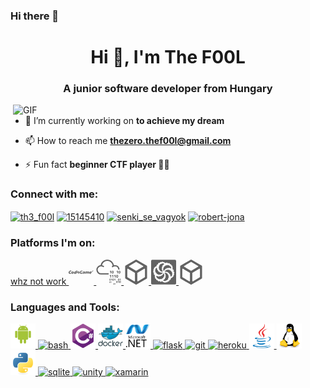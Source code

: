 ### Hi there 👋

<!--
**The-F00L/The-F00L** is a ✨ _special_ ✨ repository because its `README.md` (this file) appears on your GitHub profile.
<!-- Last update: 2021.feb.04. -->
<h1 align="center">Hi 👋, I'm The F00L</h1>
<h3 align="center">A junior software developer from Hungary</h3>


<img hight="400" width="500" alt="GIF" align="right" src="https://64.media.tumblr.com/bc91fffa1f7f71014fddf10d3d2decbd/tumblr_pkxty5psM71sguk2k_500.gifv">

- 🔭 I’m currently working on **to achieve my dream**

- 📫 How to reach me **thezero.thef00l@gmail.com**

- ⚡ Fun fact **beginner CTF player 👨‍💻**


<h3 align="left">Connect with me:</h3>
<p align="left">
<a href="https://twitter.com/th3_f00l" target="blank"><img align="center" src="https://cdn.jsdelivr.net/npm/simple-icons@3.0.1/icons/twitter.svg" alt="th3_f00l" height="30" width="40" /></a>
<a href="https://stackoverflow.com/users/15145410" target="blank"><img align="center" src="https://cdn.jsdelivr.net/npm/simple-icons@3.0.1/icons/stackoverflow.svg" alt="15145410" height="30" width="40" /></a>
<a href="https://instagram.com/senki_se_vagyok" target="blank"><img align="center" src="https://cdn.jsdelivr.net/npm/simple-icons@3.0.1/icons/instagram.svg" alt="senki_se_vagyok" height="30" width="40" /></a>
<a href="https://linkedin.com/in/robert-jona" target="blank"><img align="center" src="https://cdn.jsdelivr.net/npm/simple-icons@3.0.1/icons/linkedin.svg" alt="robert-jona" height="30" width="40" /></a>
</p>

<h3 align="left">Platforms I'm on:</h3>
<p align="left"> 
    <a href="https://exercism.io/profiles/The-F00L" target="_blank"> 
        whz not work
        <span class="iconify icon:cib:exercism icon-inline:false"></span>
    </a> 
    <a href="https://www.codingame.com/profile/c3ad409415a528dc38727d1281d342b87972593" target="_blank"> 
      <svg xmlns="http://www.w3.org/2000/svg" xmlns:xlink="http://www.w3.org/1999/xlink" aria-hidden="true" focusable="false" width="40" height="40" style="-ms-transform: rotate(360deg); -webkit-transform: rotate(360deg); transform: rotate(360deg);" preserveAspectRatio="xMidYMid meet" viewBox="0 0 24 24"><path d="M1.025 11.893c-.1.293-.07.561.009.67c.078.11.223.26.55.272c.327.012.697-.167.697-.167l-.136.78c-.008.008-.4.138-.88.134c-.661-.004-1.321-.317-1.261-1.252c.006-.081.053-.398.128-.573a1.8 1.8 0 0 1 1.105-1.073c.67-.236 1.39-.016 1.39-.016l-.141.817s-.247-.203-.755-.154a1.055 1.055 0 0 0-.323.106a.853.853 0 0 0-.383.456zm3.98.594c-.08.479-.446 1.097-1.397 1.097c-.951 0-1.102-.618-1.016-1.097c.217-1.134 1.394-1.077 1.394-1.077s1.195-.057 1.02 1.077zm-.887-.277c-.043-.175-.241-.169-.241-.169v.001s-.213-.017-.33.21c-.136.314-.075.514-.07.532c.043.175.24.169.24.169v-.001s.214.017.33-.21c.136-.314.075-.514.07-.532zm3.827-1.747l-.534 3.07h-.868l.043-.245a.84.84 0 0 1-.66.3c-.527 0-.813-.395-.707-1.003c.132-.76.65-1.2 1.138-1.2c.234 0 .411.099.512.275v-.002l.208-1.195zm-1.43 1.577c-.205-.004-.36.242-.402.48c-.04.238-.005.427.244.43c.15 0 .326-.088.394-.43c.028-.163.05-.48-.236-.48zm3.554-.556s-.259-.174-.698 0c-.189.073-.374.308-.374.308l.058-.335h-.867l-.26 1.493h.87l.1-.573l.002-.019c.014-.071.078-.318.305-.318c.265 0 .18.334.18.334l-.198 1.159h.866l.237-1.363c.09-.525-.22-.686-.22-.686zm-1.367-.338c.22 0 .398-.156.398-.349c0-.193-.178-.349-.398-.349c-.22 0-.398.156-.398.35c0 .191.178.348.398.348zm3.723.146c.605 0 .818.158.818.158l.134-.768c-.405-.102-2.343-.479-2.782 1.463c-.264 1.52 1.343 1.438 1.343 1.438s.634 0 1.176-.244l.189-1.09l-.885-.003l-.1.6s-.55.147-.753-.265c-.077-.152-.025-.449-.025-.449s.117-.84.885-.84zm3.21 1.032l-.21 1.209h-.788l.055-.315s-.26.366-.706.366c-.65 0-.52-.655-.52-.655s.053-.561.752-.679l.646-.071s.079-.241-.303-.241s-.763.207-.763.207l.1-.577s.516-.187.995-.163c1.01.005.742.919.742.919zm-.84.258s-.158.033-.3.045c-.225.034-.253.182-.257.203c-.038.22.196.19.196.19s.248.009.338-.31zm4.29-1.178c-.512 0-.766.364-.766.364s-.098-.364-.57-.364c-.471 0-.756.376-.756.376l.056-.321h-.87l-.361 2.074h.87l.209-1.201s.07-.293.303-.293c.232 0 .176.297.176.297l-.208 1.197h.872l.207-1.193s.058-.301.301-.301c.244 0 .174.309.174.309l-.21 1.184h.878l.241-1.388c0 .001.133-.74-.546-.74zm4.414-.417c0 .02.01.297-.483.382c-.858.11-.96.575-.97.63c-.012.055.005.163-.032.35a50.196 50.196 0 0 0-.06.394H20.62s.041.293.412.293s.63-.116.63-.116l-.087.536s-.26.134-.828.134c-.09 0-1.115-.002-.926-1.091c.091-.524.557-1.095 1.368-1.095c.38-.002.4.133.767.133c.31-.008.57-.305.57-.305s.094-.15.17-.32c.06-.082.168-.258.514-.222c.29.053.29.277.29.297zm-2.47.946c-.27 0-.333.357-.333.357h.53s.074-.357-.197-.357zm2.792-1.523a.179.179 0 1 0 0 .358a.179.179 0 0 0 0-.358z" fill="#626262"/><rect x="0" y="0" width="40" height="40" fill="rgba(0, 0, 0, 0)" /></svg>
    </a> 
    <a href="https://tryhackme.com/p/TheF00L" target="_blank"> 
     <svg xmlns="http://www.w3.org/2000/svg" xmlns:xlink="http://www.w3.org/1999/xlink" aria-hidden="true" focusable="false" width="40" height="40" style="-ms-transform: rotate(360deg); -webkit-transform: rotate(360deg); transform: rotate(360deg);" preserveAspectRatio="xMidYMid meet" viewBox="0 0 24 24"><path d="M10.705 0C7.54 0 4.902 2.285 4.349 5.291a4.525 4.525 0 0 0-4.107 4.5a4.525 4.525 0 0 0 4.52 4.52h6.761a.625.625 0 1 0 0-1.25H4.761a3.273 3.273 0 0 1-3.27-3.27A3.273 3.273 0 0 1 6.59 7.08a.625.625 0 0 0 .7-1.035a4.488 4.488 0 0 0-1.68-.69a5.223 5.223 0 0 1 5.096-4.104a5.221 5.221 0 0 1 5.174 4.57a4.489 4.489 0 0 0-.488.305a.625.625 0 1 0 .731 1.013a3.245 3.245 0 0 1 1.912-.616a3.278 3.278 0 0 1 3.203 2.61a.625.625 0 0 0 1.225-.251a4.533 4.533 0 0 0-4.428-3.61a4.54 4.54 0 0 0-.958.105C16.556 2.328 13.9 0 10.705 0zm5.192 10.64a.925.925 0 0 0-.462.108a.913.913 0 0 0-.313.29a1.27 1.27 0 0 0-.175.427a2.39 2.39 0 0 0-.054.514c0 .181.018.353.054.517c.036.164.095.307.175.43a.899.899 0 0 0 .313.297c.127.073.281.11.462.11c.18 0 .334-.037.46-.11a.897.897 0 0 0 .309-.296c.08-.124.137-.267.173-.431c.036-.164.054-.336.054-.517c0-.18-.018-.352-.054-.514a1.271 1.271 0 0 0-.173-.426a.901.901 0 0 0-.309-.291a.917.917 0 0 0-.46-.108zm6.486 0a.925.925 0 0 0-.462.108a.913.913 0 0 0-.313.29a1.27 1.27 0 0 0-.175.427a2.39 2.39 0 0 0-.053.514c0 .181.017.353.053.517c.036.164.095.307.175.43a.899.899 0 0 0 .313.297c.127.073.281.11.462.11c.18 0 .334-.037.46-.11a.897.897 0 0 0 .31-.296c.078-.124.136-.267.172-.431c.036-.164.054-.336.054-.517c0-.18-.018-.352-.054-.514a1.271 1.271 0 0 0-.173-.426a.901.901 0 0 0-.308-.291a.916.916 0 0 0-.461-.108zm-8.537.068l-.84.618l.313.43l.476-.368v1.877h.603v-2.557zm6.486 0l-.841.618l.314.43l.477-.368v1.877h.603v-2.557zm-4.435.445c.08 0 .143.028.193.084c.05.057.087.127.114.21c.026.083.044.173.054.269a2.541 2.541 0 0 1 0 .533c-.01.097-.028.187-.054.27a.584.584 0 0 1-.114.21a.243.243 0 0 1-.193.085a.248.248 0 0 1-.195-.086a.584.584 0 0 1-.118-.209a1.245 1.245 0 0 1-.056-.27a2.645 2.645 0 0 1 0-.533c.01-.096.029-.186.056-.27a.583.583 0 0 1 .118-.209a.25.25 0 0 1 .195-.084zm6.486 0c.08 0 .144.028.193.084c.05.057.087.127.114.21c.027.083.044.173.054.269a2.541 2.541 0 0 1 0 .533c-.01.097-.027.187-.054.27a.584.584 0 0 1-.114.21a.243.243 0 0 1-.193.085a.249.249 0 0 1-.195-.086a.581.581 0 0 1-.117-.209a1.245 1.245 0 0 1-.056-.27a2.642 2.642 0 0 1 0-.533c.01-.096.028-.186.056-.27a.58.58 0 0 1 .117-.209a.25.25 0 0 1 .195-.084zm-2.191 3.51a.93.93 0 0 0-.463.109a.908.908 0 0 0-.312.291c-.08.122-.139.263-.175.426a2.383 2.383 0 0 0-.054.514c0 .18.018.353.054.516c.036.164.094.308.175.432a.91.91 0 0 0 .312.296a.92.92 0 0 0 .463.11c.18 0 .333-.037.46-.11a.892.892 0 0 0 .308-.296a1.32 1.32 0 0 0 .174-.432c.036-.163.054-.335.054-.516c0-.18-.018-.352-.054-.514a1.274 1.274 0 0 0-.174-.426a.89.89 0 0 0-.309-.291a.918.918 0 0 0-.46-.108zm-6.402.07l-.841.617l.314.43l.476-.369v1.878h.604v-2.557zm2.125 0l-.841.617l.314.43l.477-.369v1.878h.603v-2.557zm2.116 0l-.84.617l.313.43l.477-.369v1.878h.603v-2.557zm2.16.443c.08 0 .144.028.194.085a.605.605 0 0 1 .114.21c.026.083.044.172.053.269a2.639 2.639 0 0 1 0 .532a1.28 1.28 0 0 1-.053.27a.585.585 0 0 1-.114.21a.244.244 0 0 1-.193.085a.25.25 0 0 1-.196-.085a.589.589 0 0 1-.117-.21a1.245 1.245 0 0 1-.056-.27a2.597 2.597 0 0 1 0-.532c.01-.097.028-.186.056-.27a.589.589 0 0 1 .117-.209a.249.249 0 0 1 .196-.085zm-6.729 3.073a.676.676 0 0 0-.335.078a.661.661 0 0 0-.227.211a.91.91 0 0 0-.127.31c-.027.118-.04.242-.04.373s.013.256.04.375a.93.93 0 0 0 .127.313a.65.65 0 0 0 .227.215c.092.053.204.08.335.08a.655.655 0 0 0 .334-.08a.65.65 0 0 0 .225-.215c.057-.09.1-.194.125-.313a1.75 1.75 0 0 0 .04-.375c0-.13-.014-.255-.04-.373a.931.931 0 0 0-.125-.31a.658.658 0 0 0-.225-.21a.667.667 0 0 0-.334-.08zm3.086 0a.675.675 0 0 0-.336.078a.661.661 0 0 0-.226.211a.907.907 0 0 0-.127.31a1.69 1.69 0 0 0-.04.373c0 .131.013.256.04.375a.928.928 0 0 0 .127.313c.058.09.134.162.226.215c.093.053.205.08.336.08a.655.655 0 0 0 .334-.08a.65.65 0 0 0 .224-.215c.058-.09.1-.194.126-.313a1.752 1.752 0 0 0 0-.748a.94.94 0 0 0-.126-.31a.657.657 0 0 0-.224-.21a.667.667 0 0 0-.334-.08zm5.108 0a.675.675 0 0 0-.336.078a.661.661 0 0 0-.226.211a.91.91 0 0 0-.127.31c-.027.118-.04.242-.04.373s.013.256.04.375a.931.931 0 0 0 .127.313c.058.09.134.162.226.215c.093.053.205.08.336.08c.13 0 .243-.027.334-.08a.65.65 0 0 0 .224-.215c.058-.09.1-.194.126-.313a1.75 1.75 0 0 0 .04-.375c0-.13-.014-.255-.04-.373a.943.943 0 0 0-.126-.31a.657.657 0 0 0-.224-.21a.668.668 0 0 0-.334-.08zm-6.658.05l-.61.448l.227.311l.346-.266v1.362h.438v-1.856zm3.068 0l-.61.448l.227.311l.346-.266v1.362h.438v-1.856zm5.108 0l-.611.448l.228.311l.346-.266v1.362h.438v-1.856zm-9.712.322c.058 0 .105.02.14.062a.421.421 0 0 1 .083.151a.96.96 0 0 1 .04.196a1.932 1.932 0 0 1 0 .386a.954.954 0 0 1-.04.197a.421.421 0 0 1-.083.152a.176.176 0 0 1-.14.061a.18.18 0 0 1-.141-.06a.427.427 0 0 1-.085-.153a.887.887 0 0 1-.041-.197a1.96 1.96 0 0 1 0-.386a.893.893 0 0 1 .04-.196a.42.42 0 0 1 .086-.151a.181.181 0 0 1 .141-.062zm3.086 0c.058 0 .104.02.14.062a.421.421 0 0 1 .082.151a.94.94 0 0 1 .04.196a1.906 1.906 0 0 1 0 .386a.93.93 0 0 1-.04.197a.421.421 0 0 1-.082.152a.176.176 0 0 1-.14.061a.18.18 0 0 1-.141-.06a.42.42 0 0 1-.086-.153a.846.846 0 0 1-.04-.197a1.965 1.965 0 0 1-.011-.195c0-.057.004-.121.01-.191a.849.849 0 0 1 .041-.196a.42.42 0 0 1 .086-.151a.182.182 0 0 1 .141-.062zm5.108 0c.058 0 .104.02.14.062a.421.421 0 0 1 .082.151a.92.92 0 0 1 .04.196a1.963 1.963 0 0 1 0 .386a.943.943 0 0 1-.04.197a.421.421 0 0 1-.082.152a.177.177 0 0 1-.14.061a.18.18 0 0 1-.142-.06a.437.437 0 0 1-.085-.153a.95.95 0 0 1-.04-.197a1.965 1.965 0 0 1-.011-.195c0-.057.004-.121.01-.191a.959.959 0 0 1 .04-.196a.47.47 0 0 1 .086-.151a.181.181 0 0 1 .142-.062zm-1.684 1.814a.675.675 0 0 0-.336.079a.66.66 0 0 0-.227.21a.91.91 0 0 0-.127.31a1.731 1.731 0 0 0 0 .748a.939.939 0 0 0 .127.314c.059.09.134.162.227.215c.093.053.205.08.336.08a.66.66 0 0 0 .334-.08a.648.648 0 0 0 .224-.215c.058-.09.1-.195.126-.314a1.737 1.737 0 0 0-.001-.747a.928.928 0 0 0-.125-.31a.65.65 0 0 0-.224-.211a.668.668 0 0 0-.334-.079zm3.063 0a.676.676 0 0 0-.336.079a.664.664 0 0 0-.227.21a.906.906 0 0 0-.127.31a1.74 1.74 0 0 0 0 .748a.936.936 0 0 0 .127.314a.66.66 0 0 0 .227.215c.092.053.204.08.336.08a.654.654 0 0 0 .334-.08a.648.648 0 0 0 .223-.215c.058-.09.1-.195.126-.314a1.74 1.74 0 0 0 0-.747a.928.928 0 0 0-.126-.31a.65.65 0 0 0-.223-.211a.666.666 0 0 0-.334-.079zm-1.545.05l-.611.448l.228.312l.346-.267v1.363h.438v-1.856zm-1.518.323c.057 0 .104.02.14.061a.42.42 0 0 1 .082.152a.91.91 0 0 1 .04.195a1.966 1.966 0 0 1 0 .387a.951.951 0 0 1-.04.197a.421.421 0 0 1-.082.152a.177.177 0 0 1-.14.06a.18.18 0 0 1-.142-.06a.428.428 0 0 1-.085-.152a.914.914 0 0 1-.04-.197a1.96 1.96 0 0 1-.011-.195c0-.058.003-.122.01-.192a.923.923 0 0 1 .041-.195c.02-.06.048-.11.085-.152a.181.181 0 0 1 .142-.061zm3.063 0c.057 0 .104.02.14.061a.42.42 0 0 1 .082.152a.94.94 0 0 1 .04.195a1.91 1.91 0 0 1 0 .387a.93.93 0 0 1-.04.197a.422.422 0 0 1-.083.152a.175.175 0 0 1-.14.06a.18.18 0 0 1-.141-.06a.423.423 0 0 1-.085-.152a.907.907 0 0 1-.04-.197a1.95 1.95 0 0 1 0-.387a.915.915 0 0 1 .04-.195c.02-.06.048-.11.085-.152a.182.182 0 0 1 .142-.061zm-9.713.185a.465.465 0 0 0-.232.055a.456.456 0 0 0-.157.146a.627.627 0 0 0-.089.215a1.168 1.168 0 0 0-.027.259c0 .09.009.177.027.26a.648.648 0 0 0 .089.216c.04.063.093.112.157.149a.459.459 0 0 0 .232.056c.09 0 .168-.02.231-.056a.45.45 0 0 0 .156-.149a.67.67 0 0 0 .087-.217a1.218 1.218 0 0 0 0-.518a.647.647 0 0 0-.087-.215a.448.448 0 0 0-.156-.146a.458.458 0 0 0-.23-.055zm1.052.035l-.423.31l.158.217l.24-.185v.944h.303v-1.286zm-1.052.224c.04 0 .073.014.097.042a.284.284 0 0 1 .057.105a.69.69 0 0 1 .028.136c.004.049.007.092.007.133c0 .04-.003.086-.007.135a.684.684 0 0 1-.028.136a.285.285 0 0 1-.057.105a.123.123 0 0 1-.097.043a.125.125 0 0 1-.098-.043a.298.298 0 0 1-.059-.105a.612.612 0 0 1-.028-.136a1.39 1.39 0 0 1 0-.268a.62.62 0 0 1 .028-.136a.297.297 0 0 1 .06-.105a.125.125 0 0 1 .097-.042zm3.775 1.394a.463.463 0 0 0-.232.054a.452.452 0 0 0-.157.146a.621.621 0 0 0-.088.214a1.19 1.19 0 0 0 0 .519a.641.641 0 0 0 .088.217a.46.46 0 0 0 .157.15a.458.458 0 0 0 .232.054a.454.454 0 0 0 .232-.055a.45.45 0 0 0 .155-.149a.664.664 0 0 0 .087-.217a1.189 1.189 0 0 0 0-.519a.642.642 0 0 0-.087-.214a.446.446 0 0 0-.155-.146a.459.459 0 0 0-.232-.054zm1.052.034l-.423.31l.158.216l.24-.185v.945h.303V22.68zm-1.052.223c.04 0 .073.014.098.043a.3.3 0 0 1 .057.105a.643.643 0 0 1 .027.135a1.31 1.31 0 0 1 0 .268a.654.654 0 0 1-.027.137a.307.307 0 0 1-.057.105a.124.124 0 0 1-.098.042a.125.125 0 0 1-.098-.042a.293.293 0 0 1-.059-.105a.618.618 0 0 1-.028-.137a1.364 1.364 0 0 1 0-.268a.612.612 0 0 1 .028-.135a.287.287 0 0 1 .06-.105a.123.123 0 0 1 .097-.043z" fill="#626262"/><rect x="0" y="0" width="40" height="40" fill="rgba(0, 0, 0, 0)" /></svg>
    </a> 
    <a href="https://www.hackthebox.eu/home/users/profile/201213" target="_blank"> 
    <svg xmlns="http://www.w3.org/2000/svg" xmlns:xlink="http://www.w3.org/1999/xlink" aria-hidden="true" focusable="false" width="40" height="40" style="-ms-transform: rotate(360deg); -webkit-transform: rotate(360deg); transform: rotate(360deg);" preserveAspectRatio="xMidYMid meet" viewBox="0 0 24 24"><path d="M11.996 0a1.119 1.119 0 0 0-.057.003a.9.9 0 0 0-.236.05a.907.907 0 0 0-.165.079L1.936 5.675a.889.889 0 0 0-.445.77V17.556a.889.889 0 0 0 .47.784l9.598 5.541l.054.029v.002a.857.857 0 0 0 .083.035l.012.004c.028.01.056.018.085.024c.01.001.011.003.016.004a.93.93 0 0 0 .296.015a.683.683 0 0 0 .086-.015c.01 0 .011-.002.016-.004a.94.94 0 0 0 .085-.024l.012-.004a.882.882 0 0 0 .083-.035v-.002a1.086 1.086 0 0 0 .054-.029l9.599-5.541a.889.889 0 0 0 .469-.784V6.48l-.001-.026v-.008a.889.889 0 0 0-.312-.676l-.029-.024c0-.002-.01-.005-.01-.007a.899.899 0 0 0-.107-.07L12.453.127A.887.887 0 0 0 11.99 0zm.01 2.253c.072 0 .144.019.209.056l6.537 3.774a.418.418 0 0 1 0 .724l-6.537 3.774a.418.418 0 0 1-.418 0L5.26 6.807a.418.418 0 0 1 0-.724l6.537-3.774a.42.42 0 0 1 .209-.056zm-8.08 6.458a.414.414 0 0 1 .215.057l6.524 3.766a.417.417 0 0 1 .208.361v7.533a.417.417 0 0 1-.626.361l-6.523-3.766a.417.417 0 0 1-.209-.362V9.13c0-.241.196-.414.41-.418zm16.16 0c.215.004.41.177.41.418v7.532c0 .15-.08.287-.208.362l-6.524 3.766a.417.417 0 0 1-.626-.361v-7.533c0-.149.08-.286.209-.36l6.523-3.767a.415.415 0 0 1 .216-.057z" fill="#626262"/><rect x="0" y="0" width="40" height="40" fill="rgba(0, 0, 0, 0)" /></svg>
    </a> 
    <a href="https://www.codewars.com/users/The-F00L" target="_blank"> 
    <svg xmlns="http://www.w3.org/2000/svg" xmlns:xlink="http://www.w3.org/1999/xlink" aria-hidden="true" focusable="false" width="40" height="40" style="-ms-transform: rotate(360deg); -webkit-transform: rotate(360deg); transform: rotate(360deg);" preserveAspectRatio="xMidYMid meet" viewBox="0 0 24 24"><path d="M1.072.142A1.072 1.072 0 0 0 0 1.214v21.572a1.072 1.072 0 0 0 1.072 1.072h21.856A1.072 1.072 0 0 0 24 22.786V1.214A1.072 1.072 0 0 0 22.928.142zm9.736 1.818a.904.904 0 0 1 .828.539a.784.784 0 0 1 1.274.493a.639.639 0 0 1 .29-.06c.33.008.59.262.625.575a1.322 1.322 0 0 1 .624-.515a1.325 1.325 0 0 1 1.718.71a1.098 1.098 0 0 1 .306-.236a1.102 1.102 0 0 1 1.483.479a1.094 1.094 0 0 1 .12.47a.994.994 0 0 1 1.322 1.214a.904.904 0 0 1 .874 1.438a.784.784 0 0 1 .176 1.356a.639.639 0 0 1 .19.224a.642.642 0 0 1-.011.613a1.326 1.326 0 0 1 .482.235a1.334 1.334 0 0 1 .258 1.842a1.098 1.098 0 0 1 .35.15a1.102 1.102 0 0 1 .337 1.516a1.094 1.094 0 0 1-.344.344a.994.994 0 0 1 .228 1.318a1.006 1.006 0 0 1-.605.434a.904.904 0 0 1-.803 1.482a.814.814 0 0 0-.008-.04a.784.784 0 0 1-1.075.873a.639.639 0 0 1-.098.28a.625.625 0 0 1-.43.288a1.33 1.33 0 0 1 .023.456a1.334 1.334 0 0 1-1.44 1.173a1.098 1.098 0 0 1 .054.377a1.102 1.102 0 0 1-1.128 1.072a1.098 1.098 0 0 1-.47-.12a.994.994 0 0 1-1.696.583a.904.904 0 0 1-1.685.075a.784.784 0 0 1-1.274-.493a.639.639 0 0 1-.29.064a.64.64 0 0 1-.621-.58l.004-.007a1.326 1.326 0 0 1-.632.523a1.334 1.334 0 0 1-1.718-.706a1.098 1.098 0 0 1-.306.232a1.102 1.102 0 0 1-1.48-.478a1.094 1.094 0 0 1-.123-.471a.994.994 0 0 1-1.318-1.21a.904.904 0 0 1-.874-1.442a.784.784 0 0 1-.176-1.356a.639.639 0 0 1-.194-.224a.642.642 0 0 1 .011-.61l.019.004a1.326 1.326 0 0 1-.497-.239a1.334 1.334 0 0 1-.262-1.845a1.098 1.098 0 0 1-.35-.146a1.102 1.102 0 0 1-.337-1.52a1.094 1.094 0 0 1 .347-.34A.994.994 0 0 1 2.88 9a.904.904 0 0 1 .803-1.48a.784.784 0 0 1 1.083-.836a.639.639 0 0 1 .098-.28a.649.649 0 0 1 .433-.288a1.33 1.33 0 0 1-.026-.452A1.334 1.334 0 0 1 6.716 4.49a1.098 1.098 0 0 1-.06-.377a1.101 1.101 0 0 1 1.13-1.073a1.094 1.094 0 0 1 .47.115a.994.994 0 0 1 1.696-.579a.904.904 0 0 1 .857-.617zM3.683 7.519a.784.784 0 0 0 .008.041l-.004-.04a.904.904 0 0 0-.004-.001zM17.502 19.61a1.098 1.098 0 0 0-.002-.004h-.037a1.334 1.334 0 0 0 .039.004zM13.825 3.507a1.322 1.322 0 0 0-.008.012l.008-.011zm-2.369-.014l-.003.003a.9.9 0 0 1-.665.27a.896.896 0 0 1-.583-.232a.994.994 0 0 1-.986.732a.99.99 0 0 1-.362-.075a1.098 1.098 0 0 1-1.061 1.046a1.326 1.326 0 0 1 .123.736a1.334 1.334 0 0 1-.725 1.035a1.1 1.1 0 0 1 .307.795a1.106 1.106 0 0 1-.232.65c.321.18.53.523.523.915a1.016 1.016 0 0 1-.07.337a.915.915 0 0 1 .82.937a.923.923 0 0 1-.01.138a.74.74 0 0 1 .157-.01c.343.007.627.25.702.57a.661.661 0 0 1 .38-.111c.31.007.561.224.632.511a.418.418 0 0 1 .381-.015a1.352 1.352 0 0 1 .303-.63a.418.418 0 0 1-.12-.143a.422.422 0 0 1 .004-.392a.665.665 0 0 1-.325-1.117a.736.736 0 0 1-.359-.336a.74.74 0 0 1 .385-1.023a.747.747 0 0 0-.06.026a.915.915 0 0 1-.201-.262a.915.915 0 0 1 .623-1.315V6.53a1.02 1.02 0 0 1 .437-1.371a1.012 1.012 0 0 1 .553-.112a1.11 1.11 0 0 1 .598-1.054a1.12 1.12 0 0 1 .06-.026a.642.642 0 0 1-.109-.21a.784.784 0 0 1-.455.132a.784.784 0 0 1-.662-.396zm4.573 1.512a1.326 1.326 0 0 1-.587.46a1.334 1.334 0 0 1-1.255-.142v-.011a1.11 1.11 0 0 1-.553.66a1.106 1.106 0 0 1-.683.113a1.02 1.02 0 0 1-.553.889a1.016 1.016 0 0 1-.329.105a.918.918 0 0 1-.43 1.169a.923.923 0 0 1-.127.056a.74.74 0 0 1 .086.13a.738.738 0 0 1-.168.89a.661.661 0 0 1 .28.283a.655.655 0 0 1-.149.796a.418.418 0 0 1 .153.164c.019.034.03.068.038.101a1.356 1.356 0 0 1 .672-.015a.422.422 0 0 1 .056-.142a.422.422 0 0 1 .34-.194a.665.665 0 0 1 .796-.848a.736.736 0 0 1 .112-.478a.733.733 0 0 1 1.016-.224a.915.915 0 0 1 .127-.306a.915.915 0 0 1 1.27-.28a.915.915 0 0 1 .179.153a1.02 1.02 0 0 1 1.408-.314a1.012 1.012 0 0 1 .374.422c.355-.24.833-.261 1.214-.015a1.11 1.11 0 0 1 .209.172a.642.642 0 0 1 .082-.108a.784.784 0 0 1-.332-.337a.784.784 0 0 1 .03-.77a.9.9 0 0 1-.553-.455a.896.896 0 0 1-.075-.624a.994.994 0 0 1-1.117-.511a.994.994 0 0 1-.104-.359a1.098 1.098 0 0 1-1.427-.43zM5.249 7.37a.784.784 0 0 1-.124.46a.784.784 0 0 1-.68.362c.06.235.026.49-.112.71a.896.896 0 0 1-.5.377c.31.325.373.829.12 1.225a.99.99 0 0 1-.255.269a1.098 1.098 0 0 1 .351 1.45a1.326 1.326 0 0 1 .691.276a1.334 1.334 0 0 1 .512 1.154c.28-.064.579-.019.84.15a1.106 1.106 0 0 1 .438.53a1.02 1.02 0 0 1 1.05.03a1.016 1.016 0 0 1 .257.231a.914.914 0 0 1 1.225-.224a.919.919 0 0 1 .112.086a.74.74 0 0 1 .071-.142a.74.74 0 0 1 .852-.306a.661.661 0 0 1 .1-.381a.664.664 0 0 1 .763-.273a.418.418 0 0 1 .246-.373a1.36 1.36 0 0 1-.358-.523v-.008a.418.418 0 0 1-.25.075a.422.422 0 0 1-.344-.19a.665.665 0 0 1-1.132-.243a.736.736 0 0 1-.47.149a.733.733 0 0 1-.718-.755a.915.915 0 0 1-.329.049a.915.915 0 0 1-.855-1.177h-.004a1.016 1.016 0 0 1-.993-1.042a1.012 1.012 0 0 1 .168-.534a1.11 1.11 0 0 1-.64-1.035a1.11 1.11 0 0 1 .068-.358a.65.65 0 0 1-.1-.019zm11.127 2.133a.913.913 0 0 1-1.225.224a.926.926 0 0 1-.112-.082a.74.74 0 0 1-.067.142a.74.74 0 0 1-.852.302a.661.661 0 0 1-.105.385a.662.662 0 0 1-.762.277a.418.418 0 0 1-.063.212a.426.426 0 0 1-.075.086a1.356 1.356 0 0 1 .314.564a.418.418 0 0 1 .187-.04a.422.422 0 0 1 .343.194a.665.665 0 0 1 1.136.242a.736.736 0 0 1 .467-.153c.41.008.728.348.72.755a.74.74 0 0 1 0 .008v-.005a.915.915 0 0 1 .326-.052a.915.915 0 0 1 .896.941a.919.919 0 0 1-.037.236c.564.015 1.008.482.993 1.046a1.012 1.012 0 0 1-.168.534a1.11 1.11 0 0 1 .647 1.035a1.11 1.11 0 0 1-.075.362l.004-.007l.1.018a.784.784 0 0 1 .124-.46a.784.784 0 0 1 .68-.362a.9.9 0 0 1 .112-.71a.896.896 0 0 1 .504-.373a.994.994 0 0 1-.123-1.225a.99.99 0 0 1 .257-.269a1.098 1.098 0 0 1-.35-1.453a1.326 1.326 0 0 1-.696-.273h-.003a1.334 1.334 0 0 1-.512-1.158a1.082 1.082 0 0 1-.837-.145a1.106 1.106 0 0 1-.44-.535a1.02 1.02 0 0 1-1.05-.026a1.016 1.016 0 0 1-.258-.235zm-.094 3.116l-.007.066a.74.74 0 0 0 .007-.066zm-2.864-.259a1.36 1.36 0 0 1-.363.598a.418.418 0 0 1 .194.187a.422.422 0 0 1-.007.396a.665.665 0 0 1 .329 1.113a.736.736 0 0 1 .358.336a.739.739 0 0 1-.32.994a.915.915 0 0 1 .197.261a.91.91 0 0 1-.396 1.233a.919.919 0 0 1-.224.082v.004a1.02 1.02 0 0 1-.44 1.374a1.012 1.012 0 0 1-.55.109a1.11 1.11 0 0 1-.661 1.083a.642.642 0 0 1 .112.21a.026.026 0 0 1-.004 0v.003a.784.784 0 0 1 .456-.134a.784.784 0 0 1 .661.392a.9.9 0 0 1 .665-.27a.896.896 0 0 1 .587.236a.994.994 0 0 1 .982-.736a.99.99 0 0 1 .362.079v.022a1.1 1.1 0 0 1 1.061-1.072a1.326 1.326 0 0 1-.123-.736c.056-.46.34-.837.725-1.035l.003.004a1.102 1.102 0 0 1-.31-.795a1.106 1.106 0 0 1 .232-.654a1.02 1.02 0 0 1-.452-1.251a.915.915 0 0 1-.822-.934a.923.923 0 0 1 .011-.142a.74.74 0 0 1-.157.015a.74.74 0 0 1-.698-.572a.661.661 0 0 1-.385.112a.667.667 0 0 1-.627-.512a.418.418 0 0 1-.217.053a.418.418 0 0 1-.18-.045zm-.964.93a1.36 1.36 0 0 1-.336.042c-.112 0-.22-.012-.322-.038a.418.418 0 0 1-.06.295a.422.422 0 0 1-.343.195a.665.665 0 0 1-.792.844a.736.736 0 0 1-.112.478a.74.74 0 0 1-1.02.224a.915.915 0 0 1-.127.306a.915.915 0 0 1-1.266.28a.919.919 0 0 1-.183-.153v.004a1.02 1.02 0 0 1-1.408.31a1.012 1.012 0 0 1-.374-.418c-.355.239-.83.261-1.214.015a1.113 1.113 0 0 1-.21-.172a.65.65 0 0 1-.081.105a.784.784 0 0 1 .336.336a.784.784 0 0 1-.034.77a.89.89 0 0 1 .553.455a.896.896 0 0 1 .075.624a.994.994 0 0 1 1.12.515a.99.99 0 0 1 .101.355a1.098 1.098 0 0 1 1.431.43a1.326 1.326 0 0 1 .587-.46c.43-.172.896-.104 1.255.142a1.106 1.106 0 0 1 .549-.65a1.106 1.106 0 0 1 .683-.108a1.02 1.02 0 0 1 .553-.893a1.02 1.02 0 0 1 .333-.104a.916.916 0 0 1 .425-1.17a.919.919 0 0 1 .131-.052a.736.736 0 0 1-.09-.134a.738.738 0 0 1 .169-.886a.661.661 0 0 1-.28-.284a.67.67 0 0 1 .149-.799a.418.418 0 0 1-.15-.164a.418.418 0 0 1-.048-.24z" fill="#626262"/><rect x="0" y="0" width="40" height="40" fill="rgba(0, 0, 0, 0)" /></svg>
    </a> 
    <a href="https://www.hackthebox.eu/home/users/profile/201213" target="_blank"> 
    <svg xmlns="http://www.w3.org/2000/svg" xmlns:xlink="http://www.w3.org/1999/xlink" aria-hidden="true" focusable="false" width="40" height="40" style="-ms-transform: rotate(360deg); -webkit-transform: rotate(360deg); transform: rotate(360deg);" preserveAspectRatio="xMidYMid meet" viewBox="0 0 24 24"><path d="M11.996 0a1.119 1.119 0 0 0-.057.003a.9.9 0 0 0-.236.05a.907.907 0 0 0-.165.079L1.936 5.675a.889.889 0 0 0-.445.77V17.556a.889.889 0 0 0 .47.784l9.598 5.541l.054.029v.002a.857.857 0 0 0 .083.035l.012.004c.028.01.056.018.085.024c.01.001.011.003.016.004a.93.93 0 0 0 .296.015a.683.683 0 0 0 .086-.015c.01 0 .011-.002.016-.004a.94.94 0 0 0 .085-.024l.012-.004a.882.882 0 0 0 .083-.035v-.002a1.086 1.086 0 0 0 .054-.029l9.599-5.541a.889.889 0 0 0 .469-.784V6.48l-.001-.026v-.008a.889.889 0 0 0-.312-.676l-.029-.024c0-.002-.01-.005-.01-.007a.899.899 0 0 0-.107-.07L12.453.127A.887.887 0 0 0 11.99 0zm.01 2.253c.072 0 .144.019.209.056l6.537 3.774a.418.418 0 0 1 0 .724l-6.537 3.774a.418.418 0 0 1-.418 0L5.26 6.807a.418.418 0 0 1 0-.724l6.537-3.774a.42.42 0 0 1 .209-.056zm-8.08 6.458a.414.414 0 0 1 .215.057l6.524 3.766a.417.417 0 0 1 .208.361v7.533a.417.417 0 0 1-.626.361l-6.523-3.766a.417.417 0 0 1-.209-.362V9.13c0-.241.196-.414.41-.418zm16.16 0c.215.004.41.177.41.418v7.532c0 .15-.08.287-.208.362l-6.524 3.766a.417.417 0 0 1-.626-.361v-7.533c0-.149.08-.286.209-.36l6.523-3.767a.415.415 0 0 1 .216-.057z" fill="#626262"/><rect x="0" y="0" width="40" height="40" fill="rgba(0, 0, 0, 0)" /></svg>
    </a> 
    
</p>
<h3 align="left">Languages and Tools:</h3>
<p align="left"> 
    <a href="https://developer.android.com" target="_blank"> 
        <img src="https://raw.githubusercontent.com/devicons/devicon/master/icons/android/android-original-wordmark.svg" alt="android" width="40" height="40"/> 
    </a> 
    <a href="https://www.gnu.org/software/bash/" target="_blank"> 
        <img src="https://www.vectorlogo.zone/logos/gnu_bash/gnu_bash-icon.svg" alt="bash" width="40" height="40"/> 
    </a> 
    <a href="https://www.w3schools.com/cs/" target="_blank"> 
        <img src="https://raw.githubusercontent.com/devicons/devicon/master/icons/csharp/csharp-original.svg" alt="csharp" width="40" height="40"/> 
    </a> 
    <a href="https://www.docker.com/" target="_blank"> 
        <img src="https://raw.githubusercontent.com/devicons/devicon/master/icons/docker/docker-original-wordmark.svg" alt="docker" width="40" height="40"/> 
    </a> 
    <a href="https://dotnet.microsoft.com/" target="_blank"> 
        <img src="https://raw.githubusercontent.com/devicons/devicon/master/icons/dot-net/dot-net-original-wordmark.svg" alt="dotnet" width="40" height="40"/> 
    </a> 
    <a href="https://flask.palletsprojects.com/" target="_blank"> <img src="https://www.vectorlogo.zone/logos/pocoo_flask/pocoo_flask-icon.svg" alt="flask" width="40" height="40"/> 
    </a> 
    <a href="https://git-scm.com/" target="_blank">
        <img src="https://www.vectorlogo.zone/logos/git-scm/git-scm-icon.svg" alt="git" width="40" height="40"/> 
    </a> 
    <a href="https://heroku.com" target="_blank"> 
        <img src="https://www.vectorlogo.zone/logos/heroku/heroku-icon.svg" alt="heroku" width="40" height="40"/> 
    </a> 
    <a href="https://www.java.com" target="_blank"> 
        <img src="https://raw.githubusercontent.com/devicons/devicon/master/icons/java/java-original.svg" alt="java" width="40" height="40"/> 
    </a> 
    <a href="https://www.linux.org/" target="_blank"> 
        <img src="https://raw.githubusercontent.com/devicons/devicon/master/icons/linux/linux-original.svg" alt="linux" width="40" height="40"/> 
    </a> 
    <a href="https://www.python.org" target="_blank"> 
        <img src="https://raw.githubusercontent.com/devicons/devicon/master/icons/python/python-original.svg" alt="python" width="40" height="40"/> 
    </a>
    <a href="https://www.sqlite.org/" target="_blank"> 
        <img src="https://www.vectorlogo.zone/logos/sqlite/sqlite-icon.svg" alt="sqlite" width="40" height="40"/>
    </a> 
    <a href="https://unity.com/" target="_blank"> <img src="https://www.vectorlogo.zone/logos/unity3d/unity3d-icon.svg" alt="unity" width="40" height="40"/> </a> <a href="https://dotnet.microsoft.com/apps/xamarin" target="_blank"> 
        <img src="https://raw.githubusercontent.com/detain/svg-logos/780f25886640cef088af994181646db2f6b1a3f8/svg/xamarin.svg" alt="xamarin" width="40" height="40"/>
    </a>
</p>
